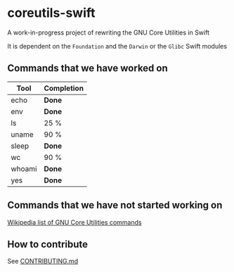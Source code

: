 # coreutils-swift
A work-in-progress project of rewriting the GNU Core Utilities in Swift

It is dependent on the `Foundation` and the `Darwin` or the `Glibc` Swift modules

## Commands that we have worked on
| Tool      | Completion    |
| --------- | ------------- |
| echo      | **Done**      |
| env       | **Done**      |
| ls        | 25 %          |
| uname     | 90 %          |
| sleep	    | **Done**      |
| wc        | 90 %          |
| whoami    | **Done**      |
| yes       | **Done**      |

## Commands that we have not started working on

[Wikipedia list of GNU Core Utilities commands](https://en.wikipedia.org/wiki/GNU_Core_Utilities#Capabilities)

## How to contribute

See [CONTRIBUTING.md](CONTRIBUTING.md)
